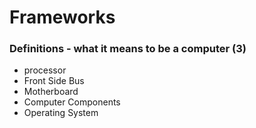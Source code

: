 Frameworks
==========

### Definitions - what it means to be a computer (3)

* processor
* Front Side Bus
* Motherboard
* Computer Components
* Operating System
